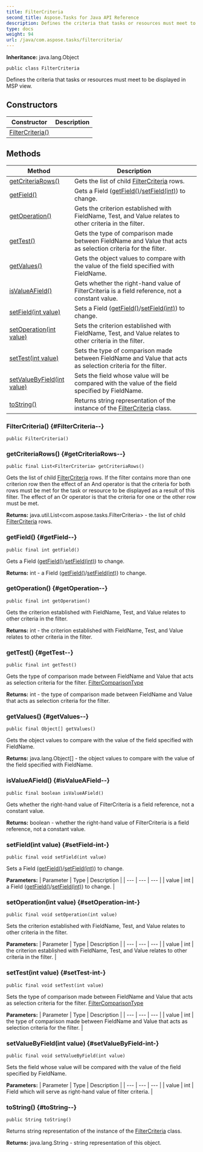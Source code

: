 ```yaml
---
title: FilterCriteria
second_title: Aspose.Tasks for Java API Reference
description: Defines the criteria that tasks or resources must meet to be displayed in MSP view.
type: docs
weight: 94
url: /java/com.aspose.tasks/filtercriteria/
---
```


**Inheritance:**
java.lang.Object
```
public class FilterCriteria
```

Defines the criteria that tasks or resources must meet to be displayed in MSP view.
## Constructors

| Constructor | Description |
| --- | --- |
| [FilterCriteria()](#FilterCriteria--) |  |
## Methods

| Method | Description |
| --- | --- |
| [getCriteriaRows()](#getCriteriaRows--) | Gets the list of child [FilterCriteria](../../com.aspose.tasks/filtercriteria) rows. |
| [getField()](#getField--) | Gets a  Field ([getField()](../../com.aspose.tasks/filtercriteria\#getField--)/[setField(int)](../../com.aspose.tasks/filtercriteria\#setField-int-)) to change. |
| [getOperation()](#getOperation--) | Gets the criterion established with FieldName, Test, and Value relates to other criteria in the filter. |
| [getTest()](#getTest--) | Gets the type of comparison made between FieldName and Value that acts as selection criteria for the filter. |
| [getValues()](#getValues--) | Gets the object values to compare with the value of the field specified with FieldName. |
| [isValueAField()](#isValueAField--) | Gets whether the right-hand value of FilterCriteria is a field reference, not a constant value. |
| [setField(int value)](#setField-int-) | Sets a  Field ([getField()](../../com.aspose.tasks/filtercriteria\#getField--)/[setField(int)](../../com.aspose.tasks/filtercriteria\#setField-int-)) to change. |
| [setOperation(int value)](#setOperation-int-) | Sets the criterion established with FieldName, Test, and Value relates to other criteria in the filter. |
| [setTest(int value)](#setTest-int-) | Sets the type of comparison made between FieldName and Value that acts as selection criteria for the filter. |
| [setValueByField(int value)](#setValueByField-int-) | Sets the field whose value will be compared with the value of the field specified by FieldName. |
| [toString()](#toString--) | Returns string representation of the instance of the [FilterCriteria](../../com.aspose.tasks/filtercriteria) class. |
### FilterCriteria() {#FilterCriteria--}
```
public FilterCriteria()
```


### getCriteriaRows() {#getCriteriaRows--}
```
public final List<FilterCriteria> getCriteriaRows()
```


Gets the list of child [FilterCriteria](../../com.aspose.tasks/filtercriteria) rows. If the filter contains more than one criterion row then the effect of an And operator is that the criteria for both rows must be met for the task or resource to be displayed as a result of this filter. The effect of an Or operator is that the criteria for one or the other row must be met.

**Returns:**
java.util.List&lt;com.aspose.tasks.FilterCriteria&gt; - the list of child [FilterCriteria](../../com.aspose.tasks/filtercriteria) rows.
### getField() {#getField--}
```
public final int getField()
```


Gets a  Field ([getField()](../../com.aspose.tasks/filtercriteria\#getField--)/[setField(int)](../../com.aspose.tasks/filtercriteria\#setField-int-)) to change.

**Returns:**
int - a  Field ([getField()](../../com.aspose.tasks/filtercriteria\#getField--)/[setField(int)](../../com.aspose.tasks/filtercriteria\#setField-int-)) to change.
### getOperation() {#getOperation--}
```
public final int getOperation()
```


Gets the criterion established with FieldName, Test, and Value relates to other criteria in the filter.

**Returns:**
int - the criterion established with FieldName, Test, and Value relates to other criteria in the filter.
### getTest() {#getTest--}
```
public final int getTest()
```


Gets the type of comparison made between FieldName and Value that acts as selection criteria for the filter. [FilterComparisonType](../../com.aspose.tasks/filtercomparisontype)

**Returns:**
int - the type of comparison made between FieldName and Value that acts as selection criteria for the filter.
### getValues() {#getValues--}
```
public final Object[] getValues()
```


Gets the object values to compare with the value of the field specified with FieldName.

**Returns:**
java.lang.Object[] - the object values to compare with the value of the field specified with FieldName.
### isValueAField() {#isValueAField--}
```
public final boolean isValueAField()
```


Gets whether the right-hand value of FilterCriteria is a field reference, not a constant value.

**Returns:**
boolean - whether the right-hand value of FilterCriteria is a field reference, not a constant value.
### setField(int value) {#setField-int-}
```
public final void setField(int value)
```


Sets a  Field ([getField()](../../com.aspose.tasks/filtercriteria\#getField--)/[setField(int)](../../com.aspose.tasks/filtercriteria\#setField-int-)) to change.

**Parameters:**
| Parameter | Type | Description |
| --- | --- | --- |
| value | int | a  Field ([getField()](../../com.aspose.tasks/filtercriteria\#getField--)/[setField(int)](../../com.aspose.tasks/filtercriteria\#setField-int-)) to change. |

### setOperation(int value) {#setOperation-int-}
```
public final void setOperation(int value)
```


Sets the criterion established with FieldName, Test, and Value relates to other criteria in the filter.

**Parameters:**
| Parameter | Type | Description |
| --- | --- | --- |
| value | int | the criterion established with FieldName, Test, and Value relates to other criteria in the filter. |

### setTest(int value) {#setTest-int-}
```
public final void setTest(int value)
```


Sets the type of comparison made between FieldName and Value that acts as selection criteria for the filter. [FilterComparisonType](../../com.aspose.tasks/filtercomparisontype)

**Parameters:**
| Parameter | Type | Description |
| --- | --- | --- |
| value | int | the type of comparison made between FieldName and Value that acts as selection criteria for the filter. |

### setValueByField(int value) {#setValueByField-int-}
```
public final void setValueByField(int value)
```


Sets the field whose value will be compared with the value of the field specified by FieldName.

**Parameters:**
| Parameter | Type | Description |
| --- | --- | --- |
| value | int | Field which will serve as right-hand value of filter criteria. |

### toString() {#toString--}
```
public String toString()
```


Returns string representation of the instance of the [FilterCriteria](../../com.aspose.tasks/filtercriteria) class.

**Returns:**
java.lang.String - string representation of this object.
